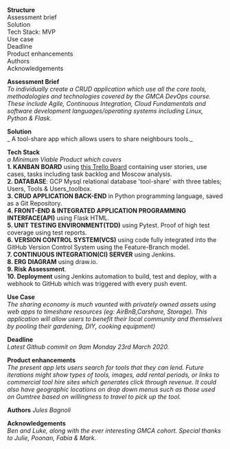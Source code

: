 **Structure**  
Assessment brief  
Solution  
Tech Stack: MVP  
Use case  
Deadline  
Product enhancements  
Authors  
Acknowledgements  


**Assessment Brief**  
_To individually create a CRUD application which use all the core tools, methodologies and technologies covered by the GMCA DevOps course. These include Agile, Continuous Integration, Cloud Fundamentals and software development languages/operating systems including Linux, Python & Flask._

**Solution**  
_ A tool-share app which allows users to share neighbours tools._  

**Tech Stack**  
_a Minimum Viable Product which covers_   
**1. KANBAN BOARD** using [this Trello Board](https://trello.com/b/oqz3rjmG/assessment) containing user stories, use cases, tasks including task backlog and Moscow analysis.  
**2. DATABASE**: GCP Mysql relational database 'tool-share' with three tables; Users, Tools & Users_toolbox.  
**3. CRUD APPLICATION BACK-END** in Python programming language, saved as a Git Repository.  
**4. FRONT-END & INTEGRATED APPLICATION PROGRAMMING INTERFACE(API)** using Flask HTML.  
**5. UNIT TESTING ENVIRONMENT(TDD)** using Pytest. Proof of high test coverage using test reports.  
**6. VERSION CONTROL SYSTEM(VCS)** using code fully integrated into the GitHub Version Control System using the Feature-Branch model.  
**7. CONTINUOUS INTEGRATION(CI) SERVER** using Jenkins.  
**8. ERG DIAGRAM** using draw.io.  
**9. Risk Assessment**.  
**10. Deployment** using Jenkins automation to build, test and deploy, with a webhook to GitHub which was triggered with every push event.

**Use Case**  
_The sharing economy is much vaunted with privately owned assets using web apps to timeshare resources (eg: AirBnB,Carshare, Storage). This application will allow users to benefit their local community and themselves by pooling their gardening, DIY, cooking equipment)_  

**Deadline**  
_Latest Github commit on 9am Monday 23rd March 2020._   

**Product enhancements**  
_The present app lets users search for tools that they can lend. Future iterations might show types of tools, images, add rental periods, or links to commercial tool hire sites which generates click through revenue. It could also have geographic locations on drop down menus such as those used on Gumtree based on willingness to travel to pick up the tool._

**Authors**
_Jules Bagnoli_

**Acknowledgements**  
_Ben and Luke, along with the ever interesting GMCA cohort. Special thanks to Julie, Poonan, Fabia & Mark._


